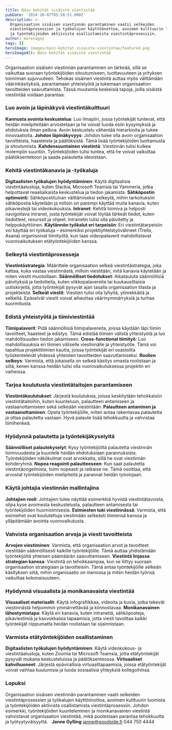 ```yaml
---
title: Näin kehität sisäistä viestintää
pubDate: '2024-10-07T05:58:51.000Z'
description: >-
  Organisaation sisäisen viestinnän parantaminen vaatii selkeiden
  viestintäprosessien ja työkalujen käyttöönottoa, avoimen kulttuurin luomista
  ja työntekijöiden aktiivista osallistamista viestintäprosessiin.
author: moretagoy
tags: []
heroImage: images/nain-kehitat-sisaista-viestintaa/featured.png
heroImageAlt: Näin kehität sisäistä viestintää
---
```


Organisaation sisäisen viestinnän parantaminen on tärkeää, sillä se vaikuttaa suoraan työntekijöiden sitoutumiseen, tuottavuuteen ja yrityksen toiminnan sujuvuuteen. Tehokas sisäinen viestintä auttaa myös välttämään väärinkäsityksiä, parantamaan yhteistyötä ja tukemaan organisaation tavoitteiden saavuttamista. Tässä muutamia keskeisiä tapoja, joilla sisäistä viestintää voidaan parantaa:

### **Luo avoin ja läpinäkyvä viestintäkulttuuri**

**Kannusta avointa keskustelua**: Luo ilmapiiri, jossa työntekijät tuntevat, että heidän mielipiteitään arvostetaan ja he voivat tuoda esiin kysymyksiä ja ehdotuksia ilman pelkoa. Avoin keskustelu vähentää hierarkioita ja tukee innovaatioita. **Johdon läpinäkyvyys**: Johdon tulee olla avoin organisaation tavoitteista, haasteista ja päätöksistä. Tämä lisää työntekijöiden luottamusta ja sitoutumista. **Kahdensuuntainen viestintä**: Viestinnän tulisi kulkea molempiin suuntiin. Työntekijöiden tulisi tuntea, että he voivat vaikuttaa päätöksentekoon ja saada palautetta ideoistaan.

### **Kehitä viestintäkanavia ja -työkaluja**

**Digitaalisten työkalujen hyödyntäminen**: Käytä digitaalisia viestintäalustoja, kuten Slackia, Microsoft Teamsia tai Yammeria, jotka helpottavat reaaliaikaista keskustelua ja tiedon jakamista. **Sähköpostin optimointi**: Sähköpostitulvan välttämiseksi selkeytä, mihin tarkoituksiin sähköpostia käytetään ja milloin on parempi käyttää muita kanavia, kuten pikaviestejä tai videokokouksia. **Intranet**: Kehitä toimiva ja helposti navigoitava intranet, josta työntekijät voivat löytää tärkeät tiedot, kuten tiedotteet, resurssit ja ohjeet. Intranetin tulisi olla päivitetty ja helppokäyttöinen. **Käytännön työkalut eri tarpeisiin**: Eri viestintätarpeisiin voi käyttää eri työkaluja – esimerkiksi projektiyhteistyövälineet (Trello, Asana) organisoivat tiimityötä, kun taas videopalaverit mahdollistavat vuorovaikutuksen etätyöntekijöiden kanssa.

### **Selkeytä viestintäprosesseja**

**Viestintästrategia**: Määrittele organisaation selkeä viestintästrategia, joka kattaa, kuka vastaa viestinnästä, milloin viestitään, mitä kanavia käytetään ja miten viestit muotoillaan. **Säännölliset tiedotukset**: Aikatauluta säännöllisiä päivityksiä ja tiedotteita, kuten viikkopalavereita tai kuukausittaisia uutiskirjeitä, jotta työntekijät pysyvät ajan tasalla organisaation tilasta ja projekteista. **Selkeät viestit**: Viestien tulisi olla lyhyitä, ytimekkäitä ja selkeitä. Epäselvät viestit voivat aiheuttaa väärinymmärryksiä ja turhaa kuormitusta.

### **Edistä yhteistyötä ja tiimiviestintää**

**Tiimipalaverit**: Pidä säännöllisiä tiimipalavereita, joissa käydään läpi tiimin tavoitteet, haasteet ja edistys. Tämä edistää tiimien välistä yhteistyötä ja luo mahdollisuuden tiedon jakamiseen. **Cross-functional tiimityö**: Luo mahdollisuuksia eri tiimien väliselle viestinnälle ja yhteistyölle. Tämä voi tapahtua projektitiimien kautta, joissa työntekijät eri osastoilta työskentelevät yhdessä yhteisten tavoitteiden saavuttamiseksi. **Roolien selkeys**: Varmista, että jokaisella on selkeä käsitys omasta roolistaan ja siitä, kenen kanssa heidän tulisi olla vuorovaikutuksessa projektin eri vaiheissa.

### **Tarjoa koulutusta viestintätaitojen parantamiseen**

**Viestintäkoulutukset**: Järjestä koulutuksia, joissa keskitytään tehokkaisiin viestintätaitoihin, kuten kuunteluun, palautteen antamiseen ja vastaanottamiseen sekä selkeään viestintään. **Palautteen antaminen ja vastaanottaminen**: Opeta työntekijöille, miten antaa rakentavaa palautetta ja ottaa palautetta vastaan. Hyvä palaute lisää tehokkuutta ja vahvistaa tiimihenkeä.

### **Hyödynnä palautetta ja työntekijäkyselyitä**

**Säännölliset palautekyselyt**: Kysy työntekijöiltä palautetta viestinnän toimivuudesta ja kuuntele heidän ehdotuksiaan parannuksista. Työntekijöiden näkökulmat ovat arvokkaita, sillä he ovat viestinnän kohderyhmä. **Nopea reagointi palautteeseen**: Kun saat palautetta viestintäongelmista, toimi nopeasti ja ratkaise ne. Tämä osoittaa, että arvostat työntekijöiden mielipiteitä ja parannat heidän työolojaan.

### **Käytä johtajia viestinnän mallintajina**

**Johtajien rooli**: Johtajien tulee näyttää esimerkkiä hyvistä viestintätavoista, olipa kyse avoimesta keskustelusta, palautteen antamisesta tai työntekijöiden huomioimisesta. **Esimiesten tuki viestinnässä**: Varmista, että esimiehet ovat koulutettuja viestimään selkeästi tiimiensä kanssa ja ylläpitämään avointa vuorovaikutusta.

### **Vahvista organisaation arvoja ja viesti tavoitteista**

**Arvojen viestiminen**: Varmista, että organisaation arvot ja tavoitteet viestitään säännöllisesti kaikille työntekijöille. Tämä auttaa yhdistämään työntekijöitä yhteisen päämäärän saavuttamiseen. **Viestintä linjassa strategian kanssa**: Viestintä on tehokkaampaa, kun se liittyy suoraan organisaation strategiaan ja tavoitteisiin. Tämä antaa työntekijöille selkeän käsityksen siitä, mihin organisaatio on menossa ja miten heidän työnsä vaikuttaa kokonaisuuteen.

### **Hyödynnä visuaalista ja monikanavaista viestintää**

**Visuaaliset materiaalit**: Käytä infografiikkaa, videoita ja kuvia, jotka tekevät viestinnästä helpommin ymmärrettävää ja kiinnostavaa. **Monikanavainen lähestymistapa**: Käytä eri kanavia, kuten intranetiä, sähköposteja, pikaviestimiä ja kasvokkaisia tapaamisia, jotta viesti tavoittaa kaikki työntekijät riippumatta heidän roolistaan tai sijainnistaan.

### **Varmista etätyöntekijöiden osallistaminen**

**Digitaalisten työkalujen hyödyntäminen**: Käytä videokokous- ja viestintäalustoja, kuten Zoomia tai Microsoft Teamsia, jotta etätyöntekijät pysyvät mukana keskusteluissa ja päätöksenteossa. **Virtuaaliset kahvihuoneet**: Järjestä epävirallisia virtuaalitapaamisia, joissa etätyöntekijät voivat vaihtaa kuulumisia ja luoda sosiaalisia yhteyksiä kollegoihinsa.

### Lopuksi

Organisaation sisäisen viestinnän parantaminen vaatii selkeiden viestintäprosessien ja työkalujen käyttöönottoa, avoimen kulttuurin luomista ja työntekijöiden aktiivista osallistamista viestintäprosessiin. Johdon esimerkki, työntekijöiden kuunteleminen ja monikanavainen viestintä vahvistavat organisaation viestintää, mikä puolestaan parantaa tehokkuutta ja työtyytyväisyyttä.   **Janne Gylling** janne@goodside.fi 044 750 4444